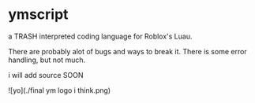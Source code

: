 # ymscript
a TRASH interpreted coding language for Roblox's Luau.

There are probably alot of bugs and ways to break it.
There is some error handling, but not much.

i will add source SOON

![yo](./final ym logo i think.png)
